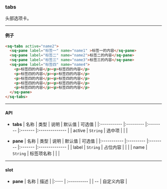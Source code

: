 ### tabs
头部选项卡。

---

#### 例子
```html
<sq-tabs active="name2">
  <sq-pane label="标签一" name="name1" >标签一的内容</sq-pane>
  <sq-pane label="标签二" name="name2">标签二的内容</sq-pane>
  <sq-pane label="标签三" name="name3">标签三的内容</sq-pane>
  <sq-pane label="标签四" name="name4">
    <p>标签四的内容</p><p>标签四的内容</p>
    <p>标签四的内容</p><p>标签四的内容</p>
    <p>标签四的内容</p><p>标签四的内容</p>
    <p>标签四的内容</p><p>标签四的内容</p>
    <p>标签四的内容</p><p>标签四的内容</p>
  </sq-pane>
</sq-tabs>
```
---
#### API
* **tabs**
  | 名称        | 类型       | 说明     | 默认值   | 可选值         |
  |:----------- |:--------- |:-------- |:------- |:-------------- |
  | active      | `String`  | 选中项    |         |                |

* **pane**
  | 名称        | 类型       | 说明     | 默认值   | 可选值         |
  |:----------- |:--------- |:-------- |:------- |:-------------- |
  | label | `String`  | 占位内容   |         |                |
  | name  | `String`  | 标签项名称 |         |                |

---
#### slot
* **pane**
  | 名称    |  描述        |
  |:----    | :---------- |
  | --      | 自定义内容   |
